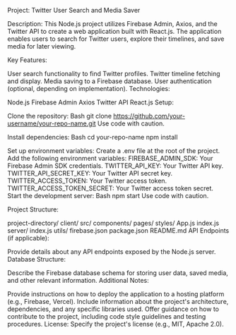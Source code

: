 Project: Twitter User Search and Media Saver

Description:
This Node.js project utilizes Firebase Admin, Axios, and the Twitter API to create a web application built with React.js. The application enables users to search for Twitter users, explore their timelines, and save media for later viewing.

Key Features:

User search functionality to find Twitter profiles.
Twitter timeline fetching and display.
Media saving to a Firebase database.
User authentication (optional, depending on implementation).
Technologies:

Node.js
Firebase Admin
Axios
Twitter API
React.js
Setup:

Clone the repository:
Bash
git clone https://github.com/your-username/your-repo-name.git
Use code with caution.

Install dependencies:
Bash
cd your-repo-name
npm install   


Set up environment variables:
Create a .env file at the root of the project.   
Add the following environment variables:
FIREBASE_ADMIN_SDK: Your Firebase Admin SDK credentials.
TWITTER_API_KEY: Your Twitter API key.
TWITTER_API_SECRET_KEY: Your Twitter API secret key.
TWITTER_ACCESS_TOKEN: Your Twitter access token.
TWITTER_ACCESS_TOKEN_SECRET: Your Twitter access token secret.   
Start the development server:
Bash
npm start
Use code with caution.

Project Structure:

project-directory/
  client/
    src/
      components/
      pages/
      styles/
      App.js
      index.js
  server/
    index.js
    utils/
  firebase.json
  package.json
  README.md
API Endpoints (if applicable):

Provide details about any API endpoints exposed by the Node.js server.
Database Structure:

Describe the Firebase database schema for storing user data, saved media, and other relevant information.
Additional Notes:

Provide instructions on how to deploy the application to a hosting platform (e.g., Firebase, Vercel).
Include information about the project's architecture, dependencies, and any specific libraries used.
Offer guidance on how to contribute to the project, including code style guidelines and testing procedures.
License:
Specify the project's license (e.g., MIT, Apache 2.0).


